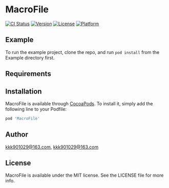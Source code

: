 # MacroFile

[![CI Status](https://img.shields.io/travis/kkk901029@163.com/MacroFile.svg?style=flat)](https://travis-ci.org/kkk901029@163.com/MacroFile)
[![Version](https://img.shields.io/cocoapods/v/MacroFile.svg?style=flat)](https://cocoapods.org/pods/MacroFile)
[![License](https://img.shields.io/cocoapods/l/MacroFile.svg?style=flat)](https://cocoapods.org/pods/MacroFile)
[![Platform](https://img.shields.io/cocoapods/p/MacroFile.svg?style=flat)](https://cocoapods.org/pods/MacroFile)

## Example

To run the example project, clone the repo, and run `pod install` from the Example directory first.

## Requirements

## Installation

MacroFile is available through [CocoaPods](https://cocoapods.org). To install
it, simply add the following line to your Podfile:

```ruby
pod 'MacroFile'
```

## Author

kkk901029@163.com, kkk901029@163.com

## License

MacroFile is available under the MIT license. See the LICENSE file for more info.
